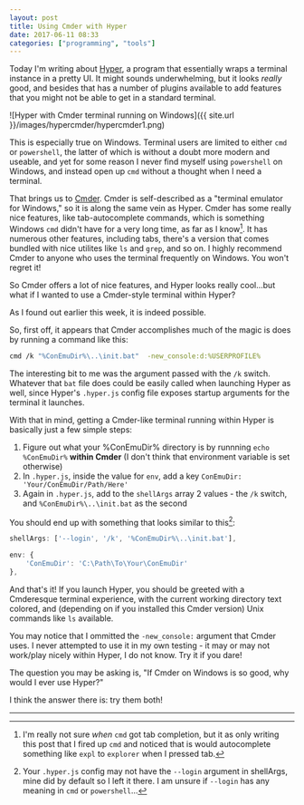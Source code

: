 ```yaml
---
layout: post
title: Using Cmder with Hyper
date: 2017-06-11 08:33
categories: ["programming", "tools"]
---
```

Today I'm writing about [Hyper](https://hyper.is/), a program that essentially wraps a terminal instance in a pretty UI.  It might sounds underwhelming, but it looks *really* good, and besides that has a number of plugins available to add features that you might not be able to get in a standard terminal.

![Hyper with Cmder terminal running on Windows]({{ site.url }}/images/hypercmder/hypercmder1.png)

This is especially true on Windows.  Terminal users are limited to either `cmd` or `powershell`, the latter of which is without a doubt more modern and useable, and yet for some reason I never find myself using `powershell` on Windows, and instead open up `cmd` without a thought when I need a terminal.

That brings us to [Cmder](http://cmder.net/).  Cmder is self-described as a "terminal emulator for Windows," so it is along the same vein as Hyper.  Cmder has some really nice features, like tab-autocomplete commands, which is something Windows `cmd` didn't have for a very long time, as far as I know[^1].  It has numerous other features, including tabs, there's a version that comes bundled with nice utilites like `ls` and `grep`, and so on.  I highly recommend Cmder to anyone who uses the terminal frequently on Windows.  You won't regret it! 

So Cmder offers a lot of nice features, and Hyper looks really cool...but what if I wanted to use a Cmder-style terminal within Hyper?

As I found out earlier this week, it is indeed possible.

So, first off, it appears that Cmder accomplishes much of the magic is does by running a command like this:

```bash
cmd /k "%ConEmuDir%\..\init.bat"  -new_console:d:%USERPROFILE%
```

The interesting bit to me was the argument passed with the `/k` switch.  Whatever that `bat` file does could be easily called when launching Hyper as well, since Hyper's `.hyper.js` config file exposes startup arguments for the terminal it launches.

With that in mind, getting a Cmder-like terminal running within Hyper is basically just a few simple steps:

 1. Figure out what your %ConEmuDir% directory is by runnning `echo %ConEmuDir%` **within Cmder** (I don't think that environment variable is set otherwise)
 2. In `.hyper.js`, inside the value for `env`, add a key `ConEmuDir: 'Your/ConEmuDir/Path/Here'` 
 3. Again in `.hyper.js`, add to the `shellArgs` array 2 values - the `/k` switch, and `%ConEmuDir%\..\init.bat` as the second

You should end up with something that looks similar to this[^2]:

```javascript
shellArgs: ['--login', '/k', '%ConEmuDir%\..\init.bat'],

env: {
    'ConEmuDir': 'C:\Path\To\Your\ConEmuDir'
},
```

And that's it! If you launch Hyper, you should be greeted with a Cmderesque terminal experience, with the current working directory text colored, and (depending on if you installed this Cmder version) Unix commands like `ls` available.

You may notice that I ommitted the `-new_console:` argument that Cmder uses.  I never attempted to use it in my own testing - it may or may not work/play nicely within Hyper, I do not know.  Try it if you dare!

The question you may be asking is, "If Cmder on Windows is so good, why would I ever use Hyper?"

I think the answer there is: try them both!

---

[^1]: I'm really not sure *when* `cmd` got tab completion, but it as only writing this post that I fired up `cmd` and noticed that is would autocomplete something like `expl` to `explorer` when I pressed tab.

[^2]: Your `.hyper.js` config may not have the `--login` argument in shellArgs, mine did by default so I left it there.  I am unsure if `--login` has any meaning in `cmd` or `powershell`...

